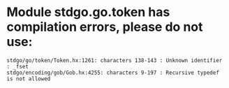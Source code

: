 # Module stdgo.go.token has compilation errors, please do not use:
```
stdgo/go/token/Token.hx:1261: characters 138-143 : Unknown identifier : _fset
stdgo/encoding/gob/Gob.hx:4255: characters 9-197 : Recursive typedef is not allowed

```

